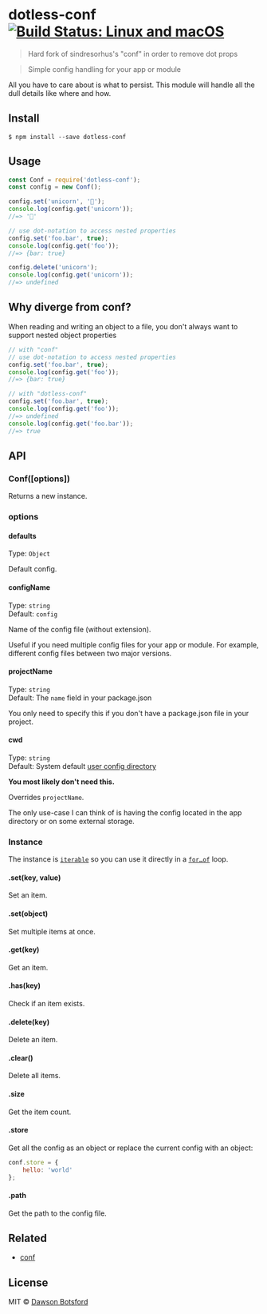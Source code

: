 # dotless-conf [![Build Status: Linux and macOS](https://travis-ci.org/dawsonbotsford/dotless-conf.svg?branch=master)](https://travis-ci.org/dawsonbotsford/dotless-conf)

> Hard fork of sindresorhus's "conf" in order to remove dot props

> Simple config handling for your app or module

All you have to care about is what to persist. This module will handle all the dull details like where and how.

## Install

```
$ npm install --save dotless-conf
```


## Usage

```js
const Conf = require('dotless-conf');
const config = new Conf();

config.set('unicorn', '🦄');
console.log(config.get('unicorn'));
//=> '🦄'

// use dot-notation to access nested properties
config.set('foo.bar', true);
console.log(config.get('foo'));
//=> {bar: true}

config.delete('unicorn');
console.log(config.get('unicorn'));
//=> undefined
```

## Why diverge from conf?

When reading and writing an object to a file, you don't always want to support nested object properties

```js
// with "conf"
// use dot-notation to access nested properties
config.set('foo.bar', true);
console.log(config.get('foo'));
//=> {bar: true}

// with "dotless-conf"
config.set('foo.bar', true);
console.log(config.get('foo'));
//=> undefined
console.log(config.get('foo.bar'));
//=> true
```

## API

### Conf([options])

Returns a new instance.

### options

#### defaults

Type: `Object`

Default config.

#### configName

Type: `string`<br>
Default: `config`

Name of the config file (without extension).

Useful if you need multiple config files for your app or module. For example, different config files between two major versions.

#### projectName

Type: `string`<br>
Default: The `name` field in your package.json

You only need to specify this if you don't have a package.json file in your project.

#### cwd

Type: `string`<br>
Default: System default [user config directory](https://github.com/dawsonbotsford/env-paths#pathsconfig)

**You most likely don't need this.**

Overrides `projectName`.

The only use-case I can think of is having the config located in the app directory or on some external storage.

### Instance

The instance is [`iterable`](https://developer.mozilla.org/en/docs/Web/JavaScript/Reference/Iteration_protocols) so you can use it directly in a [`for…of`](https://developer.mozilla.org/en/docs/Web/JavaScript/Reference/Statements/for...of) loop.

#### .set(key, value)

Set an item.

#### .set(object)

Set multiple items at once.

#### .get(key)

Get an item.

#### .has(key)

Check if an item exists.

#### .delete(key)

Delete an item.

#### .clear()

Delete all items.

#### .size

Get the item count.

#### .store

Get all the config as an object or replace the current config with an object:

```js
conf.store = {
	hello: 'world'
};
```

#### .path

Get the path to the config file.

## Related

- [conf](https://github.com/sindresorhus/conf)

## License

MIT © [Dawson Botsford](https://dawsonbotsford.com)
